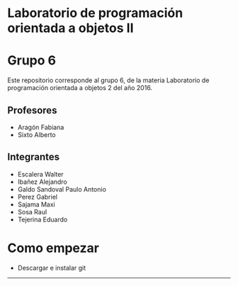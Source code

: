 Laboratorio de programación orientada a objetos II
==================================================

# Grupo 6

Este repositorio corresponde al grupo 6, de la materia Laboratorio de programación orientada a objetos 2 del año 2016.

Profesores
----------

+ Aragón Fabiana
+ Sixto Alberto


Integrantes
-----------

+ Escalera Walter
+ Ibañez Alejandro
+ Galdo Sandoval Paulo Antonio
+ Perez Gabriel
+ Sajama Maxi
+ Sosa Raul
+ Tejerina Eduardo


# Como empezar

+ Descargar e instalar git
--------------------------

